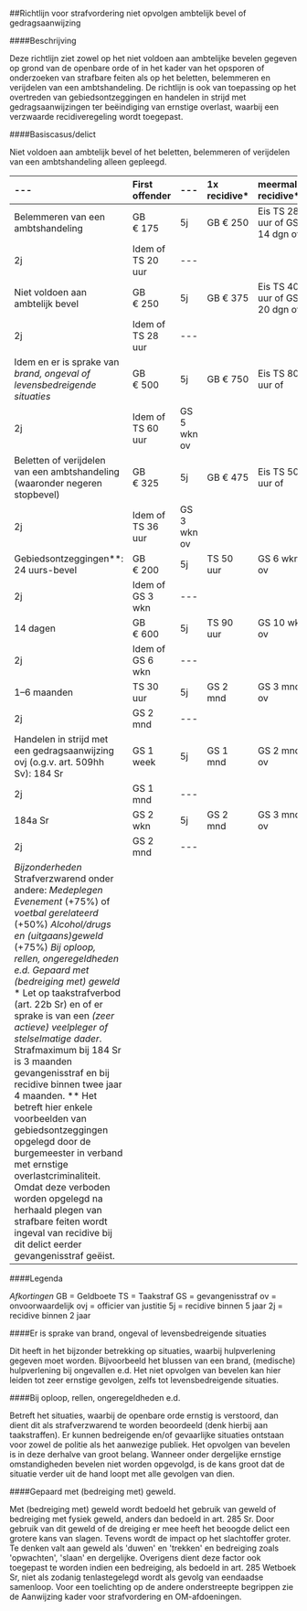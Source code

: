 <meta http-equiv='Content-Type' content='text/html; charset=utf-8' />

##Richtlijn voor strafvordering niet opvolgen ambtelijk bevel of gedragsaanwijzing

####Beschrijving

Deze richtlijn ziet zowel op het niet voldoen aan ambtelijke bevelen gegeven op grond van de openbare orde of in het kader van het opsporen of onderzoeken van strafbare feiten als op het beletten, belemmeren en verijdelen van een ambtshandeling. De richtlijn is ook van toepassing op het overtreden van gebiedsontzeggingen en handelen in strijd met gedragsaanwijzingen ter beëindiging van ernstige overlast, waarbij een verzwaarde recidiveregeling wordt toegepast.    

####Basiscasus/delict

Niet voldoen aan ambtelijk bevel of het beletten, belemmeren of verijdelen van een ambtshandeling alleen gepleegd.  

|--- | First offender  |--- | 1x recidive*  | meermalen recidive*  |
|:---|:---|:---|:---|:---|
| Belemmeren van een ambtshandeling  | GB € 175  | 5j  | GB € 250  | Eis TS 28 uur of GS 14 dgn ov  |
| 2j  | Idem of TS 20 uur  | --- |
| Niet voldoen aan ambtelijk bevel  | GB € 250  | 5j  | GB € 375  | Eis TS 40 uur of GS 20 dgn ov  |
| 2j  | Idem of TS 28 uur  | --- |
| Idem en er is sprake van *brand, ongeval of levensbedreigende situaties*   | GB € 500  | 5j  | GB € 750  | Eis TS 80 uur of  |
| 2j  | Idem of TS 60 uur  | GS 5 wkn ov  |
| Beletten of verijdelen van een ambtshandeling (waaronder negeren stopbevel)  | GB € 325  | 5j  | GB € 475  | Eis TS 50 uur of  |
| 2j  | Idem of TS 36 uur  | GS 3 wkn ov  |
| Gebiedsontzeggingen**:  24 uurs-bevel  | GB € 200  | 5j  | TS 50 uur  | GS 6 wkn ov  |
| 2j  | Idem of GS 3 wkn  | --- |
| 14 dagen  | GB € 600  | 5j   | TS 90 uur  | GS 10 wkn ov  |
| 2j  | Idem of GS 6 wkn  | --- |
| 1–6 maanden  | TS 30 uur  | 5j  | GS 2 mnd  | GS 3 mnd ov  |
| 2j  | GS 2 mnd  | --- |
| Handelen in strijd met een gedragsaanwijzing ovj (o.g.v. art. 509hh Sv):  184 Sr  | GS 1 week  | 5j  | GS 1 mnd  | GS 2 mnd ov  |
| 2j  | GS 1 mnd  | --- |
| 184a Sr  | GS 2 wkn  | 5j  | GS 2 mnd  | GS 3 mnd ov  |
| 2j  | GS 2 mnd  | --- |
|  *Bijzonderheden*   Strafverzwarend onder andere:   *Medeplegen*    *Evenement* (+75%) of *voetbal gerelateerd* (+50%)   *Alcohol/drugs en (uitgaans)geweld* (+75%)   *Bij oploop, rellen, ongeregeldheden e.d.*    *Gepaard met (bedreiging met) geweld*   * Let op taakstrafverbod (art. 22b Sr) en of er sprake is van een *(zeer actieve) veelpleger of stelselmatige dader*. Strafmaximum bij 184 Sr is 3 maanden gevangenisstraf en bij recidive binnen twee jaar 4 maanden.  ** Het betreft hier enkele voorbeelden van gebiedsontzeggingen opgelegd door de burgemeester in verband met ernstige overlastcriminaliteit. Omdat deze verboden worden opgelegd na herhaald plegen van strafbare feiten wordt ingeval van recidive bij dit delict eerder gevangenisstraf geëist.  |

####Legenda

*Afkortingen*  GB = Geldboete TS = Taakstraf GS = gevangenisstraf ov = onvoorwaardelijk ovj = officier van justitie 5j = recidive binnen 5 jaar 2j = recidive binnen 2 jaar    

####Er is sprake van brand, ongeval of levensbedreigende situaties

Dit heeft in het bijzonder betrekking op situaties, waarbij hulpverlening gegeven moet worden. Bijvoorbeeld het blussen van een brand, (medische) hulpverlening bij ongevallen e.d. Het niet opvolgen van bevelen kan hier leiden tot zeer ernstige gevolgen, zelfs tot levensbedreigende situaties.    

####Bij oploop, rellen, ongeregeldheden e.d.

Betreft het situaties, waarbij de openbare orde ernstig is verstoord, dan dient dit als strafverzwarend te worden beoordeeld (denk hierbij aan taakstraffen). Er kunnen bedreigende en/of gevaarlijke situaties ontstaan voor zowel de politie als het aanwezige publiek. Het opvolgen van bevelen is in deze derhalve van groot belang. Wanneer onder dergelijke ernstige omstandigheden bevelen niet worden opgevolgd, is de kans groot dat de situatie verder uit de hand loopt met alle gevolgen van dien.    

####Gepaard met (bedreiging met) geweld.

Met (bedreiging met) geweld wordt bedoeld het gebruik van geweld of bedreiging met fysiek geweld, anders dan bedoeld in art. 285 Sr. Door gebruik van dit geweld of de dreiging er mee heeft het beoogde delict een grotere kans van slagen. Tevens wordt de impact op het slachtoffer groter. Te denken valt aan geweld als 'duwen' en 'trekken' en bedreiging zoals 'opwachten', 'slaan' en dergelijke. Overigens dient deze factor ook toegepast te worden indien een bedreiging, als bedoeld in art. 285 Wetboek Sr, niet als zodanig tenlastegelegd wordt als gevolg van eendaadse samenloop. Voor een toelichting op de andere onderstreepte begrippen zie de Aanwijzing kader voor strafvordering en OM-afdoeningen.     
